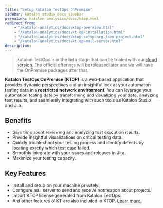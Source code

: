 ```yaml
---
title: "Setup Katalon TestOps OnPremise" 
sidebar: katalon_studio_docs_sidebar
permalink: katalon-analytics/docs/ktop.html
redirect_from:
    - "/katalon-analytics/docs/ktop-overview.html"
    - "/katalon-analytics/docs/kt-op-installation.html"
    - "/katalon-analytics/docs/ktop-setup-org-team-project.html"
    - "/katalon-analytics/docs/kt-op-mail-server.html"
description: 
---
```

> Katalon TestOps is in the beta stage that can be trialed with our [cloud version](https://docs.katalon.com/katalon-analytics/docs/overview.html). The official offerings will be released later and we will have the OnPremise packages after that.

**Katalon TestOps OnPremise (KTOP)** is a web-based application that provides dynamic perspectives and an insightful look at your automation testing data in a **restricted network environment**. You can leverage your automation testing data by transforming and visualizing your data, analyzing test results, and seamlessly integrating with such tools as Katalon Studio and Jira.

## Benefits

* Save time spent reviewing and analyzing test execution results.
* Provide insightful visualizations on critical testing data.
* Quickly troubleshoot your testing process and identify defects by locating exactly which test case failed.
* Smoothly integrate with your issues and releases in Jira.
* Maximize your testing capacity.

## Key Features

* Install and setup on your machine privately.
* Configure mail server to send and receive notification about projects.
* Import KTOP license generated from Katalon TestOps.
* And other features of KT are also included in KTOP. [Learn more.](https://docs.katalon.com/katalon-analytics/docs/overview.html)

